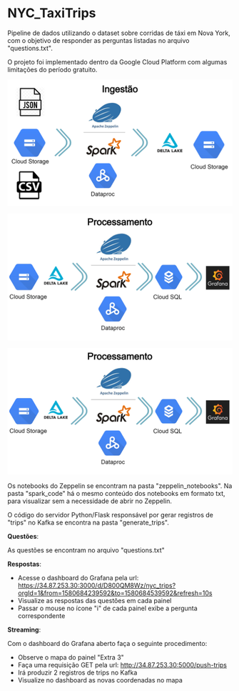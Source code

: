 # NYC_TaxiTrips
Pipeline de dados utilizando o dataset sobre corridas de táxi em Nova York, com o objetivo de responder as perguntas listadas no arquivo "questions.txt".

O projeto foi implementado dentro da Google Cloud Platform com algumas limitações do período gratuito.

![Ingestion](diagrams/Ingestion.png)

![Answers](diagrams/Answers.png)

![Streaming](diagrams/Answers.png)

Os notebooks do Zeppelin se encontram na pasta "zeppelin_notebooks". 
Na pasta "spark_code" há o mesmo conteúdo dos notebooks em formato txt, para visualizar sem a necessidade de abrir no Zeppelin.

O código do servidor Python/Flask responsável por gerar registros de "trips" no Kafka se encontra na pasta "generate_trips".

**Questões**:

As questões se encontram no arquivo "questions.txt"

**Respostas**:
- Acesse o dashboard do Grafana pela url: https://34.87.253.30:3000/d/D800QM8Wz/nyc_trips?orgId=1&from=1580684239592&to=1580684539592&refresh=10s
- Visualize as respostas das questões em cada painel
- Passar o mouse no ícone "i" de cada painel exibe a pergunta correspondente

**Streaming**:

Com o dashboard do Grafana aberto faça o seguinte procedimento:
- Observe o mapa do painel "Extra 3"
- Faça uma requisição GET pela url: http://34.87.253.30:5000/push-trips
- Irá produzir 2 registros de trips no Kafka
- Visualize no dashboard as novas coordenadas no mapa
